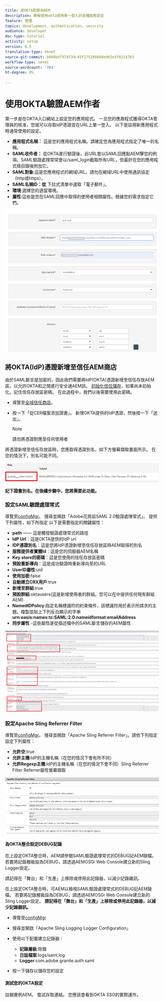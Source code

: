 ```yaml
---
title: 將OKTA配置為AEM
description: 瞭解使用okta使用單一登入的各種組態設定
feature: 管理
topics: development, authentication, security
audience: developer
doc-type: tutorial
activity: setup
version: 6.5
translation-type: tm+mt
source-git-commit: b040bdf97df39c45f175288608e965e5f0214703
workflow-type: tm+mt
source-wordcount: '763'
ht-degree: 0%

---
```



# 使用OKTA驗證AEM作者

第一步是在OKTA入口網站上設定您的應用程式。 一旦您的應用程式獲得OKTA管理員的核准，您就可以存取IdP憑證並在URL上單一登入。 以下是註冊新應用程式時通常使用的設定。

* **應用程式名稱：** 這是您的應用程式名稱。請確定您為應用程式指定了唯一的名稱。
* **SAML收件者：** 從OKTA進行驗證後，此URL會以SAML回應點AEM擊您的例項。SAML驗證處理常常會以/saml_login截取所有URL，但最好在您的應用程式根目錄後附加它。
* **SAML對象**:這是您應用程式的網域URL。請勿在網域URL中使用通訊協定（http或https）。
* **SAML名稱ID：從** 下拉式清單中選取「電子郵件」。
* **環境**:選擇您的適當環境。
* **屬性**:這些是您在SAML回應中取得的使用者相關屬性。根據您的需求指定它們。


![okta應用程式](assets/okta-app-settings-blurred.PNG)


## 將OKTA(IdP)憑證新增至信任AEM商店

由於SAML斷言是加密的，因此我們需要將IdP(OKTA)憑證新增至信任存放AEM區，以允許OKTA和之間進行安全通AEM訊。
[初始化信任儲存](http://localhost:4502/libs/granite/security/content/truststore.html)，如果尚未初始化。記住信任存放區密碼。 在此過程中，我們以後需要使用此密碼。

* 導覽至[全域信任商店](http://localhost:4502/libs/granite/security/content/truststore.html)。
* 按一下「從CER檔案添加證書」。 新增OKTA提供的IdP憑證，然後按一下「送出」。

   >[!NOTE]
   >
   >請勿將憑證對應至任何使用者

將憑證新增至信任存放區時，您應取得憑證別名，如下方螢幕擷取畫面所示。 在您的情況下，別名可能不同。

![認證別名](assets/cert-alias.PNG)

**記下證書別名。在後續步驟中，您將需要此功能。**

### 設定SAML驗證處理常式

導覽至[configMgr](http://localhost:4502/system/console/configMgr)。
搜尋並開啟「Adobe花崗岩SAML 2.0驗證處理常式」。
提供下列屬性，如下所指定
以下是需要指定的關鍵屬性：

* **path**  —— 這是觸發驗證處理常式的路徑
* **IdP Url**：這是OKTA提供的IdP url
* **IDP憑證別名**：這是您將IdP憑證新增至信任存放區時AEM取得的別名
* **服務提供者實體Id**：這是您的伺服器AEM名稱
* **Key store的密碼**：這是您使用的信任存放區密碼
* **預設重新導向**：這是成功驗證時重新導向至的URL
* **UserID屬性**:uid
* **使用加密**:false
* **自動建立CRX用戶**:true
* **新增至群組**:true
* **預設群組**:oktausers(這是新增使用者的群組。您可以在中提供任何現有群組AEM)
* **NamedIDPolicy**:指定名稱標識符的約束條件，該標識符用於表示所請求的主題。複製並貼上下列反白顯示的字串&#x200B;**urn:oasis:names:tc:SAML:2.0:nameidformat:emailAddress**
* **同步屬性** -這些屬性是從描述檔中的SAML斷言儲存的AEM屬性

![saml-authentication-handler](assets/saml-authentication-settings-blurred.PNG)

### 設定Apache Sling Referrer Filter

導覽至[configMgr](http://localhost:4502/system/console/configMgr)。
搜尋並開啟「Apache Sling Referrer Filter」。請依下列指定設定下列屬性：

* **允許空**:true
* **允許主機**:IdP的主機名稱（在您的情況下會有所不同）
* **允許Regexp主機**:IdP的主機名稱（在您的情況下會不同）Sling Referrer Filter Referrer屬性螢幕擷取

![反向連結篩選](assets/sling-referrer-filter.PNG)

#### 為OKTA整合設定DEBUG記錄

在上設定OKTA整合時，AEM請參閱SAML驗證處理常式的DEBUG記AEM錄檔。 若要將記錄層級設為DEBUG，請透過AEMOSGi Web Console建立新的Sling Logger設定。

請記得在「舞台」和「生產」上移除或停用此記錄器，以減少記錄雜訊。

在上設定OKTA整合時，可AEM以檢視SAML驗證處理常式的DEBUG記AEM錄檔。 若要將記錄層級設為DEBUG，請透過AEMOSGi Web Console建立新的Sling Logger設定。
**請記得在「舞台」和「生產」上移除或停用此記錄器，以減少記錄雜訊。**
* 導覽至[configMgr](http://localhost:4502/system/console/configMgr)

* 搜尋並開啟「Apache Sling Logging Logger Configuration」
* 使用以下配置建立記錄器：
   * **記錄層級**:除錯
   * **日誌檔案**:logs/saml.log
   * **Logger**:com.adobe.granite.auth.saml
* 按一下儲存以儲存您的設定



#### 測試您的OKTA設定

註銷實例AEM。 嘗試存取連結。 您應該會看到OKTA SSO的實際運作。
